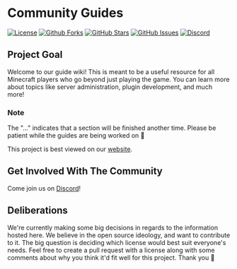 # Community Guides

[![License](https://img.shields.io/github/license/Vexelosity/CommunityGuides)](https://img.shields.io/github/license/Vexelosity/CommunityGuides) [![Github Forks](https://img.shields.io/github/forks/Vexelosity/CommunityGuides)](https://github.com/Vexelosity/CommunityGuides/network/members) [![GitHub Stars](https://img.shields.io/github/stars/Vexelosity/CommunityGuides)](https://github.com/Vexelosity/CommunityGuides/stargazers) [![GitHub Issues](https://img.shields.io/github/issues/Vexelosity/CommunityGuides)](https://github.com/Vexelosity/CommunityGuides/issues) [![Discord](https://img.shields.io/discord/693992573294870639.svg)](https://discord.com/invite/QW2m6bYG4S)

## Project Goal

Welcome to our guide wiki! This is meant to be a useful resource for all Minecraft players who go beyond just playing the game. You can learn more about topics like server administration, plugin development, and much more!

### Note

The "..." indicates that a section will be finished another time. Please be patient while the guides are being worked on 💖

This project is best viewed on our [website](https://guides.vexelosity.com/).

## Get Involved With The Community

Come join us on [Discord](https://discord.com/invite/QW2m6bYG4S)!

## Deliberations

We're currently making some big decisions in regards to the information hosted here. We believe in the open source ideology, and want to contribute to it. The big question is deciding which license would best suit everyone's needs. Feel free to create a pull request with a license along with some comments about why you think it'd fit well for this project. Thank you 💖

